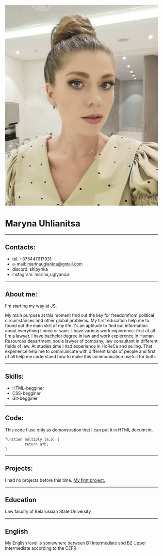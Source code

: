 ![Alt-photo](photo.jpg "Photo")
# Maryna Uhlianitsa
******************
## Contacts:
* tel. +375447617931
* e-mail: marinauglanica@gmail.com
* discord: shipy4ka
* instagram: marina_uglyanica
*******************
## About me:
I'm starting my way at JS.

My main purpose at this moment find out the key for freedomfrom political circumstances and other global problems.
My first education help me to found out the main skill of my life it's an aptitude to find out information about everything I need or want.
I have various work expierence: first of all I'm a lawyer. 
I have bachelor degree in law and work expierence in Human Resources department, soule  lawyer of company, law consultant in different fields of law. 
At studies time I had experience in HoReCa and selling. 
That experience help me to communicate with different kinds of people and first of all help me understand how to make this communication usefull for both. 
***********
## Skills:
* HTML-begginer
* CSS-begginer
* Git-begginer
******************
## Code:
This code I use only as demonstration that I can put it in HTML document.
```
function multiply (a,b) {
         return a*b;
}
```
*****************
## Projects:
I had no projects before this time.
[My first project.](https://shipy4ka.github.io/rsschool-cv/ "CV")
*****************
## Education
Law faculty of Belarussian State University
****************
## English
My English level is somewhere between B1 Intermediate and B2 Upper Intermediate according to the CEFR.